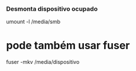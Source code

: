 
### Desmonta dispositivo ocupado


umount -l /media/smb

# pode também usar fuser

fuser -mkv /media/dispositivo



